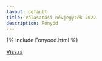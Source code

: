 ```yaml
---
layout: default
title: Választási névjegyzék 2022
description: Fonyód
---
```


{% include Fonyood.html %}

[Vissza](./)